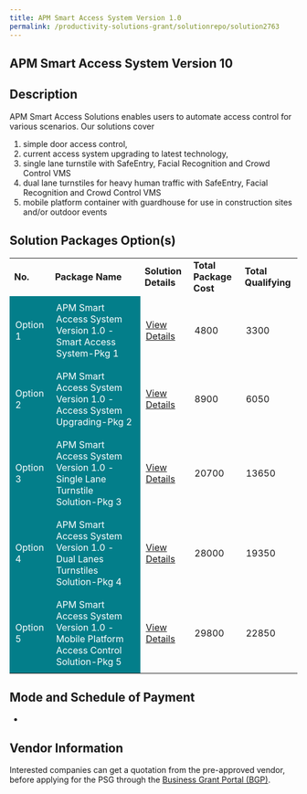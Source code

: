 ```yaml
---
title: APM Smart Access System Version 1.0
permalink: /productivity-solutions-grant/solutionrepo/solution2763
---
```


## APM Smart Access System Version 10

## Description

APM Smart Access Solutions enables users to automate access control for various scenarios. Our solutions cover 
1)	simple door access control, 
2)	current access system upgrading to latest technology,  
3)	single lane turnstile with SafeEntry, Facial Recognition and Crowd Control VMS
4)	dual lane turnstiles for heavy human traffic with SafeEntry, Facial Recognition and Crowd Control VMS
5)	mobile platform container with guardhouse for use in construction sites and/or outdoor events

## Solution Packages Option(s)

<table>
<tr>
<td><b>No.</b></td>
<td><b>Package Name</b></td>
<td><b>Solution Details</b></td>
<td><b>Total Package Cost</b></td>
<td><b>Total Qualifying</b></td>
</tr>
<tr>
<td style='padding: 10px; background-color: #037E8A; color: #FFFFFF;'>Option 1</td>
<td style='padding: 10px; background-color: #037E8A; color: #FFFFFF;'>APM Smart Access System Version 1.0 - Smart Access System-Pkg 1</td>
<td style='padding: 10px;'><a href='https://www.gobusiness.gov.sg/images/psg/APM_Global_20210292_Desensitised_Annex_3_Part_1.pdf' target='_blank'>View Details</a></td>
<td style='padding: 10px;'>4800</td>
<td style='padding: 10px;'>3300</td>
</tr>
<tr>
<td style='padding: 10px; background-color: #037E8A; color: #FFFFFF;'>Option 2</td>
<td style='padding: 10px; background-color: #037E8A; color: #FFFFFF;'>APM Smart Access System Version 1.0 - Access System Upgrading-Pkg 2</td>
<td style='padding: 10px;'><a href='https://www.gobusiness.gov.sg/images/psg/APM_Global_20210292_Desensitised_Annex_3_Part_2.pdf' target='_blank'>View Details</a></td>
<td style='padding: 10px;'>8900</td>
<td style='padding: 10px;'>6050</td>
</tr>
<tr>
<td style='padding: 10px; background-color: #037E8A; color: #FFFFFF;'>Option 3</td>
<td style='padding: 10px; background-color: #037E8A; color: #FFFFFF;'>APM Smart Access System Version 1.0 - Single Lane Turnstile Solution-Pkg 3</td>
<td style='padding: 10px;'><a href='https://www.gobusiness.gov.sg/images/psg/APM_Global_20210292_Desensitised_Annex_3_Part_3.pdf' target='_blank'>View Details</a></td>
<td style='padding: 10px;'>20700</td>
<td style='padding: 10px;'>13650</td>
</tr>
<tr>
<td style='padding: 10px; background-color: #037E8A; color: #FFFFFF;'>Option 4</td>
<td style='padding: 10px; background-color: #037E8A; color: #FFFFFF;'>APM Smart Access System Version 1.0 - Dual Lanes Turnstiles Solution-Pkg 4</td>
<td style='padding: 10px;'><a href='https://www.gobusiness.gov.sg/images/psg/APM_Global_20210292_Desensitised_Annex_3_Part_4.pdf' target='_blank'>View Details</a></td>
<td style='padding: 10px;'>28000</td>
<td style='padding: 10px;'>19350</td>
</tr>
<tr>
<td style='padding: 10px; background-color: #037E8A; color: #FFFFFF;'>Option 5</td>
<td style='padding: 10px; background-color: #037E8A; color: #FFFFFF;'>APM Smart Access System Version 1.0 - Mobile Platform Access Control Solution-Pkg 5</td>
<td style='padding: 10px;'><a href='https://www.gobusiness.gov.sg/images/psg/APM_Global_20210292_Desensitised_Annex_3_Part_5.pdf' target='_blank'>View Details</a></td>
<td style='padding: 10px;'>29800</td>
<td style='padding: 10px;'>22850</td>
</tr>
</table>

## Mode and Schedule of Payment

 - 

## Vendor Information

 

Interested companies can get a quotation from the pre-approved vendor, before applying for the PSG through the <a href='https://www.businessgrants.gov.sg/' target='_blank' rel='noopener'>Business Grant Portal (BGP)</a>.

<script src="/jquery/resize-tables.js"></script>
